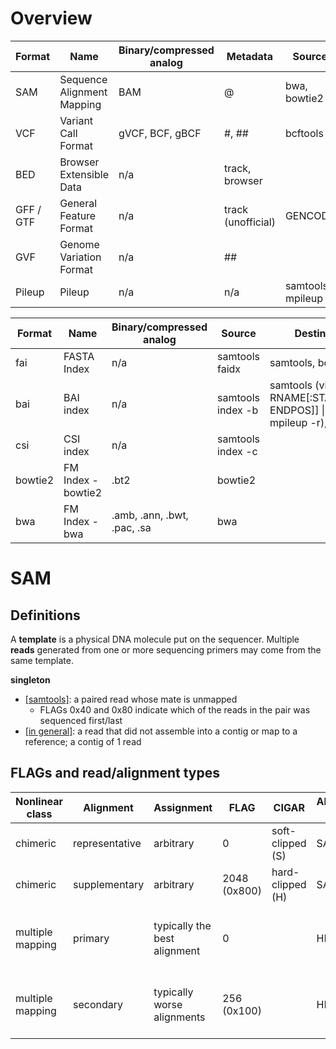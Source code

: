 # Overview

| Format    | Name                       | Binary/compressed analog | Metadata           | Source           | References                                                                           | 
|-----------|----------------------------|--------------------------|--------------------|------------------|--------------------------------------------------------------------------------------| 
| SAM       | Sequence Alignment Mapping | BAM                      | @                  | bwa, bowtie2     | https://samtools.github.io/hts-specs/SAMv1.pdf                                       | 
| VCF       | Variant Call Format        | gVCF, BCF, gBCF          | #, ##              | bcftools         | https://samtools.github.io/hts-specs/VCFv4.3.pdf, http://www.htslib.org/doc/vcf.html | 
| BED       | Browser Extensible Data    | n/a                      | track, browser     |                  | https://genome.ucsc.edu/FAQ/FAQformat.html                                           | 
| GFF / GTF | General Feature Format     | n/a                      | track (unofficial) | GENCODE          | https://github.com/The-Sequence-Ontology/Specifications/blob/master/gff3.md          | 
| GVF       | Genome Variation Format    | n/a                      | ##                 |                  | https://github.com/The-Sequence-Ontology/Specifications/blob/master/gvf.md           | 
| Pileup    | Pileup                     | n/a                      | n/a                | samtools mpileup | http://samtools.sourceforge.net/pileup.shtml                                         | 

| Format  | Name               | Binary/compressed analog    | Source                  | Destination                                                            | References                           | 
|---------|--------------------|-----------------------------|-------------------------|------------------------------------------------------------------------|--------------------------------------| 
| fai     | FASTA Index        | n/a                         | samtools faidx <FASTA>  | samtools, bcftools                                                     | http://www.htslib.org/doc/faidx.html | 
| bai     | BAI index          | n/a                         | samtools index -b <BAM> | samtools (view RNAME[:STARTPOS[-ENDPOS]] \| idxstats \| mpileup -r), IGV |                                      | 
| csi     | CSI index          | n/a                         | samtools index -c <BAM> |                                                                        |                                      | 
| bowtie2 | FM Index - bowtie2 | .bt2                        | bowtie2                 |                                                                        |                                      | 
| bwa     | FM Index - bwa     | .amb, .ann, .bwt, .pac, .sa | bwa                     |                                                                        |                                      | 

# SAM

## Definitions

A **template** is a physical DNA molecule put on the sequencer. Multiple **reads** generated from one or more sequencing primers may come from the same template.

**singleton**
- [[samtools]](http://www.htslib.org/doc/samtools.html): a paired read whose mate is unmapped
  - FLAGs 0x40 and 0x80 indicate which of the reads in the pair was sequenced first/last
- [[in general]](https://stackoverflow.com/questions/30782192/in-bioinformatics-what-is-a-singleton): a read that did not assemble into a contig or map to a reference; a contig of 1 read

## FLAGs and read/alignment types

| Nonlinear class  | Alignment      | Assignment                   | FLAG         | CIGAR            | Alignment tags | Shared fields             | 
|------------------|----------------|------------------------------|--------------|------------------|----------------|---------------------------| 
| chimeric         | representative | arbitrary                    | 0            | soft-clipped (S) | SA             | QNAME                     | 
| chimeric         | supplementary  | arbitrary                    | 2048 (0x800) | hard-clipped (H) | SA             | QNAME                     | 
| multiple mapping | primary        | typically the best alignment | 0            |                  | HI, NH         | QNAME, FLAG 0x40 and 0x80 | 
| multiple mapping | secondary      | typically worse alignments   | 256 (0x100)  |                  | HI, NH         | QNAME, FLAG 0x40 and 0x80 | 


